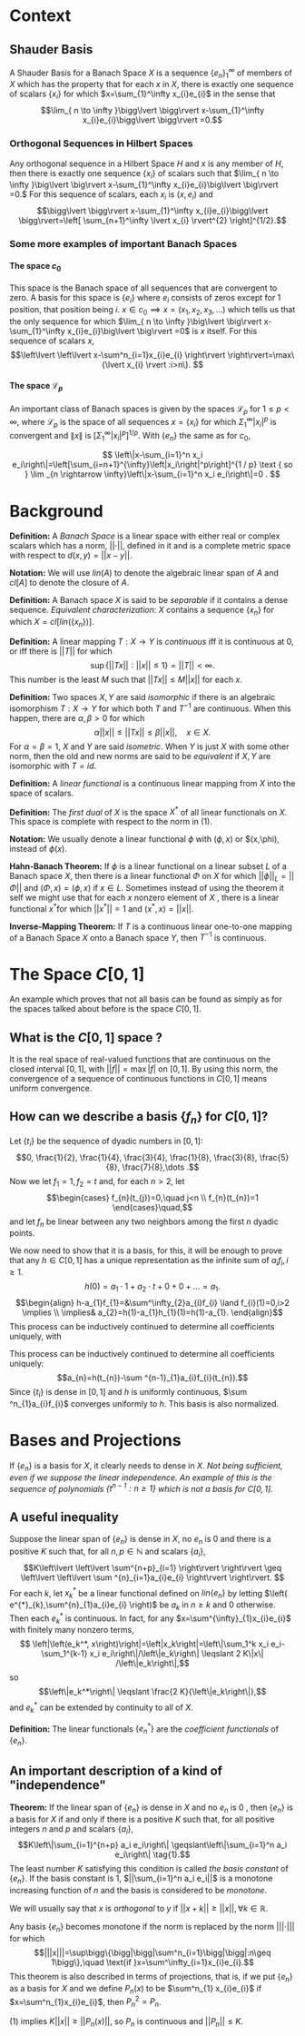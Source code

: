 
# Context

## Shauder Basis

A Shauder Basis for a Banach Space $X$ is a sequence $\{e_{n}\}_{1}^\infty$ of members of $X$ which has the property that for each $x$ in $X$, there is exactly one sequence of scalars $\{x_{i}\}$ for which $x=\sum_{1}^\infty x_{i}e_{i}$ in the sense that $$\lim_{ n \to \infty }\bigg\lvert  \bigg\rvert  x-\sum_{1}^\infty x_{i}e_{i}\bigg\lvert  \bigg\rvert =0.$$
### Orthogonal Sequences in Hilbert Spaces

Any orthogonal sequence in a Hilbert Space $H$ and $x$ is any member of $H$, then there is exactly one sequence $\{x_i\}$ of scalars such that $\lim_{ n \to \infty }\big\lvert  \big\rvert  x-\sum_{1}^\infty x_{i}e_{i}\big\lvert  \big\rvert =0.$ For this sequence of scalars, each $x_{i}$ is $(x,e_{i})$ and$$\bigg\lvert  \bigg\rvert  x-\sum_{1}^\infty x_{i}e_{i}\bigg\lvert  \bigg\rvert=\left[ \sum_{n+1}^\infty \lvert x_{i} \rvert^{2}  \right]^{1/2}.$$
### Some more examples of important Banach Spaces

#### The space $c_{0}$ 

This space is the Banach space of all sequences that are convergent to zero. A basis for this space is $\{e_i\}$ where $e_{i}$ consists of zeros except for 1 position, that position being $i$.
$x \in c_{0} \implies x=(x_{1},x_{2},x_{3},\dots)$ which tells us that the only sequence for which $\lim_{ n \to \infty }\big\lvert  \big\rvert  x-\sum_{1}^\infty x_{i}e_{i}\big\lvert  \big\rvert =0$ is $x$ itself.
For this sequence of scalars $x$, $$\left\lvert  \left\lvert  x-\sum^n_{i=1}x_{i}e_{i} \right\rvert \right\rvert=\max\{\lvert x_{i} \rvert :i>n\}. $$
#### The space $\mathcal{L}_p$ 

An important class of Banach spaces is given by the spaces $\mathcal{L}_p$ for $1 \leqslant p<\infty$, where $\mathcal{L}_p$ is the space of all sequences $x=\left\{x_i\right\}$ for which $\Sigma_1^{\infty}\left|x_i\right|^p$ is convergent and $\|x\|$ is $\left[\Sigma_1^{\infty}\left|x_i\right|^p\right]^{1 / p}$. With $\left\{e_n\right\}$ the same as for $c_0$,

$$
\left\|x-\sum_{i=1}^n x_i e_i\right\|=\left[\sum_{i=n+1}^{\infty}\left|x_i\right|^p\right]^{1 / p} \text { so } \lim _{n \rightarrow \infty}\left\|x-\sum_{i=1}^n x_i e_i\right\|=0 .
$$


# Background

**Definition:** A *Banach Space* is a linear space with either real or complex scalars which has a norm, $\lvert \lvert \cdot \rvert \rvert$, defined in it and is a complete metric space with respect to $d(x,y)=\lvert \lvert x-y \rvert \rvert$.

**Notation:** We will use $lin(A)$ to denote the algebraic linear span of $A$ and $cl[A]$ to denote the closure of $A$.

**Definition:** A Banach space $X$ is said to be *separable* if it contains a dense sequence.
	*Equivalent characterization*: $X$ contains a sequence $\{x_n\}$ for which $X=cl[lin(\{x_{n}\})]$.

**Definition:** A linear mapping $T:X \to Y$ is *continuous* iff it is continuous at 0, or iff there is $\lvert \lvert T \rvert \rvert$ for which$$\sup\{\lvert \lvert Tx \rvert  \rvert:||x||\leq 1 \}=||T||<\infty.\tag{1}$$This number is the least $M$ such that $||Tx||\leq M||x||$ for each $x$.

**Definition:** Two spaces $X,Y$ are said *isomorphic* if there is an algebraic isomorphism $T:X\to Y$ for which both $T$ and $T^{-1}$ are continuous. When this happen, there are $\alpha, \beta>0$ for which $$\alpha||x||\leq||Tx||\leq \beta||x||,\quad x \in X.$$For $\alpha=\beta=1$, $X$ and $Y$ are said *isometric*. 
When $Y$ is just $X$ with some other norm, then the old and new norms are said to be *equivalent* if $X,Y$ are isomorphic with $T=id$.

**Definition:** A *linear functional* is a continuous linear mapping from $X$ into the space of scalars.

**Definition:** The *first dual* of $X$ is the space $X^*$ of all linear functionals on $X$. This space is complete with respect to the norm in $(1)$. 

**Notation:** We usually denote a linear functional $\phi$ with $(\phi,x)$ or $(x,\phi), instead of $\phi(x)$.

**Hahn-Banach Theorem:** If $\phi$ is a linear functional on a linear subset $L$ of a Banach space $X$, then there is a linear functional $\Phi$ on $X$ for which $||\phi||_{L}=||\Phi||$ and $(\Phi,x)=(\phi,x)$ if $x \in L$.
	Sometimes instead of using the theorem it self we might use that for each $x$ nonzero element of $X$ , there is a linear functional $x^{*}$for which $||x^{*}||=1$ and $(x^{*},x)=||x||.$

**Inverse-Mapping Theorem:** If $T$ is a continuous linear one-to-one mapping of a Banach Space $X$ onto a Banach space $Y$, then $T^{-1}$ is continuous.


# The Space $C[0,1]$ 

An example which proves that not all basis can be found as simply as for the spaces talked about before is the space $C[0,1]$. 

## What is the $C[0,1]$ space ?

It is the real space of real-valued functions that are continuous on the closed interval $[0,1]$, with $||f||=\max|f|$ on $[0,1]$. By using this norm, the convergence of a sequence of continuous functions in $C[0,1]$ means uniform convergence.

## How can we describe a basis $\{f_{n}\}$ for $C[0,1]$?

Let $\{t_{i}\}$ be the sequence of dyadic numbers in $[0,1]$: $$0, \frac{1}{2}, \frac{1}{4}, \frac{3}{4}, \frac{1}{8}, \frac{3}{8}, \frac{5}{8}, \frac{7}{8},\dots .$$ 
Now we let $f_{1}=1,f_{2}=t$ and, for each $n>2$, let $$\begin{cases}
f_{n}(t_{j})=0,\quad j<n \\
f_{n}(t_{n})=1
\end{cases}\quad,$$and let $f_{n}$ be linear between any two neighbors among the first $n$ dyadic points.

We now need to show that it is a basis, for this, it will be enough to prove that any $h \in C[0,1]$ has a unique representation as the infinite sum of $a_{i}f_{i},i\geq1$.$$h(0) = a_{1}\cdot 1+ a_{2}\cdot t + 0+0+\dots=a_{1}.$$
$$\begin{align}
h-a_{1}f_{1}=&\sum^\infty_{2}a_{i}f_{i} \land f_{i}(1)=0,i>2 \implies  \\ \implies& a_{2}=h(1)-a_{1}h_{1}(1)=h(1)-a_{1}.
\end{align}$$
 This process can be inductively continued to determine all coefficients uniquely, with 

This process can be inductively continued to determine all coefficients uniquely:$$a_{n}=h(t_{n})-\sum ^{n-1}_{1}a_{i}f_{i}(t_{n}).$$
Since $\{t_i\}$ is dense in $[0,1]$ and $h$ is uniformly continuous, $\sum ^n_{1}a_{i}f_{i}$ converges uniformly to $h$. This basis is also normalized.

# Bases and Projections

If $\{e_{n}\}$ is a basis for $X$, it clearly needs to dense in $X$. *Not being sufficient, even if we suppose the linear independence. An example of this is the sequence of polynomials $\{t^{n-1}:n\geq1\}$ which is not a basis for $C[0,1]$.* 

## A useful inequality

Suppose the linear span of $\{e_n\}$ is dense in $X$, no $e_{n}$ is 0 and there is a positive $K$ such that, for all $n,p \in \mathbb{N}$ and scalars $\{a_{i}\}$,$$K\left\lvert  \left\lvert  \sum^{n+p}_{i=1}  \right\rvert   \right\rvert \geq \left\lvert  \left\lvert  \sum ^{n}_{i=1}a_{i}e_{i}  \right\rvert   \right\rvert. $$
For each $k$, let $x^{*}_{k}$ be a linear functional defined on $lin\{e_{n}\}$ by letting $\left( e^{*}_{k},\sum^{n}_{1}a_{i}e_{i} \right)$ be $a_k$ in $n\geq k$ and 0 otherwise. Then each ${e^*_k}$ is continuous. In fact, for any $x=\sum^{\infty}_{1}x_{i}e_{i}$ with finitely many nonzero terms, $$
\left|\left(e_k^*, x\right)\right|=\left|x_k\right|=\left\|\sum_1^k x_i e_i-\sum_1^{k-1} x_i e_i\right\|/\left\|e_k\right\| \leqslant 2 K\|x\| /\left\|e_k\right\|,$$
so$$\left\|e_k^*\right\| \leqslant \frac{2 K}{\left\|e_k\right\|},$$and $e^{*}_{k}$ can be extended by continuity to all of $X$. 

**Definition:** The linear functionals $\{e^{*}_n\}$ are the *coefficient functionals* of $\{e_{n}\}$.

## An important description of a kind of "independence"

**Theorem:** If the linear span of $\left\{e_n\right\}$ is dense in $X$ and no $e_n$ is 0 , then $\left\{e_n\right\}$ is a basis for $X$ if and only if there is a positive $K$ such that, for all positive integers $n$ and $p$ and scalars $\left\{a_i\right\}$,$$K\left\|\sum_{i=1}^{n+p} a_i e_i\right\| \geqslant\left\|\sum_{i=1}^n a_i e_i\right\| \tag{1}.$$
The least number $K$ satisfying this condition is called *the basis constant* of $\{e_{n}\}$. If the basis constant is 1, $||\sum_{i=1}^n a_i e_i||$ is a monotone increasing function of $n$ and the basis is considered to be *monotone*.

We will usually say that $x$ is *orthogonal* to $y$ if $||x+k||\geq ||x||,\forall k\in \mathbb{R}$.

Any basis $\{e_{n}\}$ becomes monotone if the norm is replaced by the norm $|||\cdot|||$ for which$$|||x|||=\sup\bigg\{\bigg|\bigg|\sum^n_{i=1}\bigg|\bigg|:n\geq 1\bigg\},\quad \text{if }x=\sum^\infty_{i=1}x_{i}e_{i}.$$
This theorem is also described in terms of projections, that is, if we put $\{e_n\}$ as a basis for $X$ and we define $P_{n}(x)$ to be $\sum^n_{1} x_{i}e_{i}$ if $x=\sum^n_{1}x_{i}e_{i}$, then $P_{n}^2=P_{n}$. 

$(1)$ implies $K||x||\geq||P_n(x)||$, so $P_n$ is continuous and $||P_{n}||\leq K$.